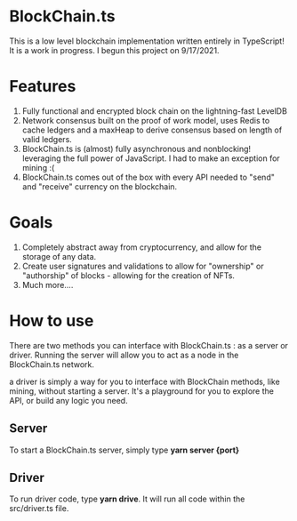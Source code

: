 # BlockChain.ts
This is a low level blockchain implementation written entirely in TypeScript! It is a work in progress. I begun this project on 9/17/2021.


# Features

 1. Fully functional and encrypted block chain on the lightning-fast LevelDB
 2. Network consensus built on the proof of work model, uses Redis to cache ledgers and a maxHeap to derive consensus based on length of valid ledgers.
 3. BlockChain.ts is (almost) fully asynchronous and nonblocking! leveraging the full power of JavaScript. I had to make an exception for mining :(
 4. BlockChain.ts comes out of the box with every API needed to "send" and "receive" currency on the blockchain. 

# Goals

 1. Completely abstract away from cryptocurrency, and allow for the storage of any data.
 2. Create user signatures and validations to allow for "ownership" or "authorship" of blocks - allowing for the creation of NFTs.
 3. Much more....

# How to use

There are two methods you can interface with BlockChain.ts : as a server or driver.
Running the server will allow you to act as a node in the BlockChain.ts network.

a driver is simply a way for you to interface with BlockChain methods, like mining, without starting a server. It's a playground for you to explore the API, or build any logic you need.

## Server
To start a BlockChain.ts server, simply type **yarn server {port}**

## Driver

To run driver code, type **yarn drive**. It will run all code within the src/driver.ts file. 

